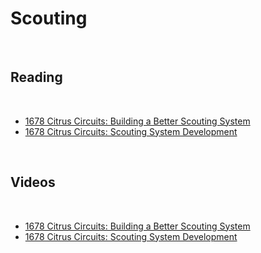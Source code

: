 # Scouting

<br>

## Reading

<br>

- [1678 Citrus Circuits: Building a Better Scouting System](https://www.citruscircuits.org/uploads/6/9/3/4/6934550/scouting_system_development_panel_2020.pdf)
- [1678 Citrus Circuits: Scouting System Development](https://www.citruscircuits.org/uploads/6/9/3/4/6934550/scouting_system_development_presentation.pdf)

<br>

## Videos

<br>

- [1678 Citrus Circuits: Building a Better Scouting System](https://www.youtube.com/watch?v=SKRy6LDh5mM)
- [1678 Citrus Circuits: Scouting System Development](https://www.youtube.com/watch?v=gDsfMZI88Sw)

<br>

